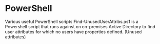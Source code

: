 # PowerShell
Various useful PowerShell scripts
Find-UnusedUserAttribs.ps1 is a Powershell script that runs against on on-premises Active Directory to find user attributes for which no users have properties defined.  (Unused attributes)
